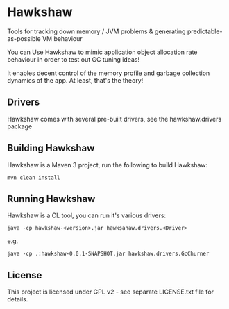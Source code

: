 Hawkshaw
========

Tools for tracking down memory / JVM problems &amp; generating predictable-as-possible VM behaviour 

You can Use Hawkshaw to mimic application object allocation rate behaviour in order to test out GC tuning ideas!

It enables decent control of the memory profile and garbage collection dynamics of the app. At least, that's the theory!

Drivers
-------

Hawkshaw comes with several pre-built drivers, see the hawkshaw.drivers package

Building Hawkshaw
-----------------

Hawkshaw is a Maven 3 project, run the following to build Hawkshaw:

    mvn clean install

Running Hawkshaw
----------------

Hawkshaw is a CL tool, you can run it's various drivers:

    java -cp hawkshaw-<version>.jar hawksahaw.drivers.<Driver> 

e.g. 

    java -cp .:hawkshaw-0.0.1-SNAPSHOT.jar hawkshaw.drivers.GcChurner

License
-------

This project is licensed under GPL v2 - see separate LICENSE.txt file for details.
